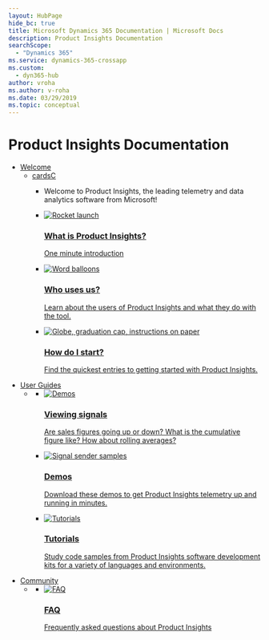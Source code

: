 ```yaml
---
layout: HubPage
hide_bc: true
title: Microsoft Dynamics 365 Documentation | Microsoft Docs
description: Product Insights Documentation
searchScope: 
  - "Dynamics 365"
ms.service: dynamics-365-crossapp
ms.custom: 
  - dyn365-hub
author: vroha
ms.author: v-roha
ms.date: 03/29/2019
ms.topic: conceptual
---
```


<div id="main" class="v2">
<div class="container">
    <h1>Product Insights Documentation</h1>
    <ul class="pivots">
        <li>
            <a href="#users">Welcome</a>
            <ul id="users">
                <li>
					<a href="#users-section">cardsC</a>
					<ul id="users-section" class="cardsC">
						<li>
							<div class="container intro">
								<p>Welcome to Product Insights, the leading telemetry and data analytics software from Microsoft!</p>
							</div>
						</li>
						<li>
							<a href="developers/quick-starts/what-is.md#what_is">
								<div class="cardSize">
									<div class="cardPadding">
										<div class="card">
											<div class="cardImageOuter">
												<div class="cardImage bgdAccent1">
													<img src="https://docs.microsoft.com/media/illustrations/bcs-user-management-add-customer-1.svg" alt="Rocket launch" data-linktype="external">
												</div>
											</div>
											<div class="cardText">
												<h3>What is Product Insights?</h3>
												<p>One minute introduction</p>
											</div>
										</div>
									</div>
								</div>
							</a>
						</li>
						<li>
							<a href="developers/quick-starts/what-is.md#who_uses">
								<div class="cardSize">
									<div class="cardPadding">
										<div class="card">
											<div class="cardImageOuter">
												<div class="cardImage bgdAccent1">
													<img src="https://docs.microsoft.com/media/illustrations/virtualization-hperv-server-community.svg" alt="Word balloons" data-linktype="external">
												</div>
											</div>
											<div class="cardText">
												<h3>Who uses us?</h3>
												<p>Learn about the users of Product Insights and what they do with the tool.</p>
											</div>
										</div>
									</div>
								</div>
							</a>
						</li>
						<li>
							<a href="developers/quick-starts/what-is.md#how_start">
								<div class="cardSize">
									<div class="cardPadding">
										<div class="card">
											<div class="cardImageOuter">
												<div class="cardImage bgdAccent1">
													<img src="https://docs.microsoft.com/media/illustrations/dynamics-training.svg" alt="Globe, graduation cap, instructions on paper" data-linktype="external">
												</div>
											</div>
											<div class="cardText">
												<h3>How do I start?</h3>
												<p>Find the quickest entries to getting started with Product Insights.</p>
											</div>
										</div>
									</div>
								</div>
							</a>
						</li>
					</ul>
                </li>
            </ul>
        </li>
        <li>
            <a href="#developers">User Guides</a>
            <ul id="developers">
                <li>
                    <a href="#dev-section"></a>
                    <ul id="dev-section" class="cardsC">
                        <li>
							<a href="developers/quick-starts/1_view-signals.md">
								<div class="cardSize">
									<div class="cardPadding">
										<div class="card">

<div class="cardImageOuter"><div class="cardImage bgdAccent1">
<img src="https://docs.microsoft.com/media/illustrations/team-services-agile-track.svg" alt="Demos" data-linktype="external"></div></div>
											<div class="cardText">
												<h3>Viewing signals</h3>
												<p>Are sales figures going up or down? What is the cumulative figure like? How about rolling averages?</p>
											</div>
										</div>
									</div>
								</div>
							</a>
                        </li>
                        <li>
							<a href="developers/downloads/index.md">
								<div class="cardSize">
									<div class="cardPadding">
										<div class="card">
<div class="cardImageOuter"><div class="cardImage bgdAccent1">
<img src="https://docs.microsoft.com/media/illustrations/sql-get-started-download.svg" alt="Signal sender samples" data-linktype="external"></div></div>
											<div class="cardText">
												<h3>Demos</h3>
												<p>Download these demos to get Product Insights telemetry up and running in minutes.</p>
											</div>
										</div>
									</div>
								</div>
							</a>							
                        </li>
                        <li>
							<a href="developers/downloads/tutorials/index.md">
								<div class="cardSize">
									<div class="cardPadding">
										<div class="card">
<div class="cardImageOuter"><div class="cardImage bgdAccent1">
<img src="https://docs.microsoft.com/media/illustrations/ms365enterprise-partner-resource-training-1.svg" alt="Tutorials" data-linktype="external"></div></div>
											<div class="cardText">
												<h3>Tutorials</h3>
												<p>Study code samples from Product Insights software development kits for a variety of languages and environments.</p>
											</div>
										</div>
									</div>
								</div>
							</a>							
                        </li>
                    </ul>
                </li>			
            </ul>
        </li>
        <li>
            <a href="#managers">Community</a>
            <ul id="managers">
                <li>
                    <a href="#man-section"></a>
                    <ul id="man-section" class="cardsC">
                        <li>
							<a href="developers/faq/index.md">
								<div class="cardSize">
									<div class="cardPadding">
										<div class="card">
<div class="cardImageOuter"><div class="cardImage bgdAccent1">
<img src="https://docs.microsoft.com/media/illustrations/bcs-partner-advanced-management-faq-2.svg" alt="FAQ" data-linktype="external"></div></div>
											<div class="cardText">
												<h3>FAQ</h3>
												<p>Frequently asked questions about Product Insights</p>
											</div>
										</div>
									</div>
								</div>
							</a>							
                        </li>
                    </ul>
                </li>			
            </ul>
        </li>		
    </ul>
</div>
